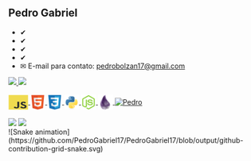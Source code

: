 
## Pedro Gabriel
- ✔
- ✔
- ✔
- ✔
- ✉ E-mail para contato: pedrobolzan17@gmail.com<div align="center">
<a href="https://github.com/PedroGabriel17">
<img height="160em" src="https://github-readme-stats.vercel.app/api?username=PedroGabriel17&show_icons=true&theme=ayu&include_all_commits=true&count_private=true"/>
<img height="160em" src="https://github-readme-stats.vercel.app/api/top-langs/?username=PedroGabriel17&layout=compact&langs_count=7&theme=ayu"/>
</div>
<br>
<div style="display: inline_block"><br><img align="center" alt="Pedro" height="30" width="40" src="https://raw.githubusercontent.com/devicons/devicon/master/icons/javascript/javascript-original.svg"/>
<img align="center" alt="Pedro" height="30" widht="40" src="https://raw.githubusercontent.com/devicons/devicon/master/icons/html5/html5-original.svg">
<img align="center" alt="Pedro" height="30" widht="40" src="https://raw.githubusercontent.com/devicons/devicon/master/icons/css3/css3-original.svg">
<img align="center" alt="Pedro" height="30" widht="40" src="https://raw.githubusercontent.com/devicons/devicon/master/icons/python/python-original.svg">
<img align="center" alt="Pedro" height="30" widht="40" src="https://raw.githubusercontent.com/devicons/devicon/master/icons/nodejs/nodejs-original.svg">
<img align="center" alt="Pedro" height="30" widht="40" src="https://raw.githubusercontent.com/devicons/devicon/master/icons/elixir/elixir-original.svg">  
<img align="center" alt="Pedro" height="30" widht="40" src="https://cdn.jsdelivr.net/gh/devicons/devicon/icons/git/git-original.svg"/></div>
<br>
<div>
<a href="https://www.linkedin.com/in/pedro-gabriel-26b7411b7/" target="_blank"><img src="https://img.shields.io/badge/-LinkedIn-%230077B5?style=for-the-badge&logo=linkedin&logoColor=white" target="https://www.linkedin.com/in/pedro-gabriel-26b7411b7/"_blank"></a>
<a href = "mailto:"><img src="https://img.shields.io/badge/Gmail-D14836?style=for-the-badge&logo=gmail&logoColor=white" target="_blank"></a><br>
</a>![Snake animation](https://github.com/PedroGabriel17/PedroGabriel17/blob/output/github-contribution-grid-snake.svg)</div>

